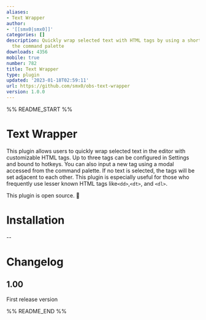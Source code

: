 ```yaml
---
aliases:
- Text Wrapper
author:
- '[[smx0|smx0]]'
categories: []
description: Quickly wrap selected text with HTML tags by using a shortcut or from
  the command palette
downloads: 4356
mobile: true
number: 782
title: Text Wrapper
type: plugin
updated: '2023-01-18T02:59:11'
url: https://github.com/smx0/obs-text-wrapper
version: 1.0.0
---
```


%% README_START %%

# Text Wrapper

This plugin allows users to quickly wrap selected text in the editor with customizable HTML tags. Up to three tags can be configured in Settings and bound to hotkeys. You can also input a new tag using a modal accessed from the command palette. If no text is selected, the tags will be set adjacent to each other. This plugin is especially useful for those who frequently use lesser known HTML tags like`<dd>`,`<dt>`, and `<dl>`. 

This plugin is open source. 🎉

# Installation 
--

# Changelog 
## 1.00
First release version


%% README_END %%